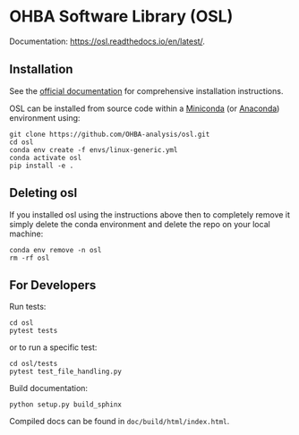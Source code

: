 # OHBA Software Library (OSL)

Documentation: https://osl.readthedocs.io/en/latest/.

## Installation

See the [official documentation](https://osl.readthedocs.io/en/latest/install.html) for comprehensive installation instructions.

OSL can be installed from source code within a [Miniconda](https://docs.conda.io/projects/miniconda/en/latest/miniconda-install.html) (or [Anaconda](https://docs.anaconda.com/free/anaconda/install/index.html)) environment using:
```
git clone https://github.com/OHBA-analysis/osl.git
cd osl
conda env create -f envs/linux-generic.yml
conda activate osl
pip install -e .
```

## Deleting osl

If you installed osl using the instructions above then to completely remove it simply delete the conda environment and delete the repo on your local machine:
```
conda env remove -n osl
rm -rf osl
```

## For Developers

Run tests:
```
cd osl
pytest tests
```
or to run a specific test:
```
cd osl/tests
pytest test_file_handling.py
```

Build documentation:
```
python setup.py build_sphinx
```
Compiled docs can be found in `doc/build/html/index.html`.
